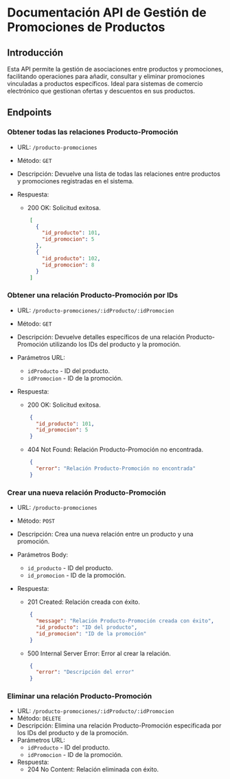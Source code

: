 Documentación API de Gestión de Promociones de Productos
========================================================

Introducción
------------

Esta API permite la gestión de asociaciones entre productos y promociones, facilitando operaciones para añadir, consultar y eliminar promociones vinculadas a productos específicos. Ideal para sistemas de comercio electrónico que gestionan ofertas y descuentos en sus productos.

Endpoints
---------

### Obtener todas las relaciones Producto-Promoción

-   URL: `/producto-promociones`
-   Método: `GET`
-   Descripción: Devuelve una lista de todas las relaciones entre productos y promociones registradas en el sistema.
-   Respuesta:
    -   200 OK: Solicitud exitosa.

    ```json
        [
          {
            "id_producto": 101,
            "id_promocion": 5
          },
          {
            "id_producto": 102,
            "id_promocion": 8
          }
        ]
    ```

### Obtener una relación Producto-Promoción por IDs

-   URL: `/producto-promociones/:idProducto/:idPromocion`
-   Método: `GET`
-   Descripción: Devuelve detalles específicos de una relación Producto-Promoción utilizando los IDs del producto y la promoción.
-   Parámetros URL:
    -   `idProducto` - ID del producto.
    -   `idPromocion` - ID de la promoción.
-   Respuesta:
    -   200 OK: Solicitud exitosa.

    ```json
        {
          "id_producto": 101,
          "id_promocion": 5
        }
    ```

    -   404 Not Found: Relación Producto-Promoción no encontrada.

    ```json
        {
          "error": "Relación Producto-Promoción no encontrada"
        }
    ```

### Crear una nueva relación Producto-Promoción

-   URL: `/producto-promociones`
-   Método: `POST`
-   Descripción: Crea una nueva relación entre un producto y una promoción.
-   Parámetros Body:
    -   `id_producto` - ID del producto.
    -   `id_promocion` - ID de la promoción.
-   Respuesta:
    -   201 Created: Relación creada con éxito.

    ```json
        {
          "message": "Relación Producto-Promoción creada con éxito",
          "id_producto": "ID del producto",
          "id_promocion": "ID de la promoción"
        }
    ```

    -   500 Internal Server Error: Error al crear la relación.

    ```json
        {
          "error": "Descripción del error"
        }
    ```

### Eliminar una relación Producto-Promoción

-   URL: `/producto-promociones/:idProducto/:idPromocion`
-   Método: `DELETE`
-   Descripción: Elimina una relación Producto-Promoción especificada por los IDs del producto y de la promoción.
-   Parámetros URL:
    -   `idProducto` - ID del producto.
    -   `idPromocion` - ID de la promoción.
-   Respuesta:
    -   204 No Content: Relación eliminada con éxito.